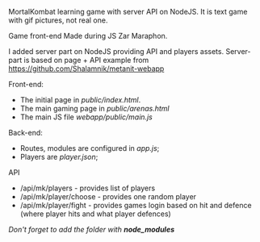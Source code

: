 MortalKombat learning game with server API on NodeJS.
It is text game with gif pictures, not real one.

Game front-end Made during JS Zar Maraphon.

I added server part on NodeJS providing API and players assets.
Server-part is based on page + API example from https://github.com/Shalamnik/metanit-webapp

Front-end:
* The initial page in *public/index.html*.
* The main gaming page in *public/arenas.html*
* The main JS file *webapp/public/main.js*

Back-end:
* Routes, modules are configured in *app.js*;
* Players are  *player.json*;

API
* /api/mk/players - provides list of players
* /api/mk/player/choose - provides one random player
* /api/mk/player/fight - provides games login based on hit and defence (where player hits and what player defences)

_Don't forget to add the folder with **node_modules**_
